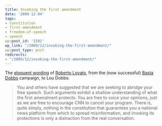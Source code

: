 ```yaml
---
title: Invoking the first amendment
date: '2009-12-04'
tags:
- constitution
- first-amendment
- freedom-of-speech
- speech
wp:post_id: '1591'
wp_link: "/2009/12/invoking-the-first-amendment/"
wp:post_type: post
redirects:
- "/2009/12/invoking-the-first-amendment/"
---
```


The [eloquent wording](http://www.huffingtonpost.com/roberto-lovato/bastadobbs-responds-to-in_b_329161.html) of [Roberto Lovato](http://presente.org/), from the (now successful) [Basta Dobbs](http://www.bastadobbs.com/) campaign, to Lou Dobbs:

> You and others have suggested that we are seeking to abridge your free speech. Such arguments exhibit a shallow understanding of what the first amendment protects. You are free to voice your opinions, just as we are free to encourage CNN to cancel your program. There is, quite simply, nothing in the constitution that guarantees you a national news platform from which to spread misinformation, and invoking its protections is only a distraction from the real conversation.
